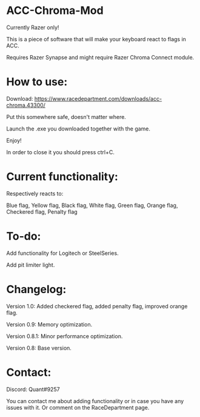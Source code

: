 # ACC-Chroma-Mod

Currently Razer only!

This is a piece of software that will make your keyboard react to flags in ACC.

Requires Razer Synapse and might require Razer Chroma Connect module.

# How to use:

Download: https://www.racedepartment.com/downloads/acc-chroma.43300/

Put this somewhere safe, doesn't matter where.

Launch the .exe you downloaded together with the game. 

Enjoy!

In order to close it you should press ctrl+C.

# Current functionality:

Respectively reacts to:

Blue flag, Yellow flag, Black flag, White flag, Green flag, Orange flag, Checkered flag, Penalty flag

# To-do:

Add functionality for Logitech or SteelSeries.

Add pit limiter light.

# Changelog:

Version 1.0: Added checkered flag, added penalty flag, improved orange flag.

Version 0.9: Memory optimization.

Version 0.8.1: Minor performance optimization.

Version 0.8: Base version.

# Contact:

Discord: Quant#9257

You can contact me about adding functionality or in case you have any issues with it. Or comment on the RaceDepartment page.
